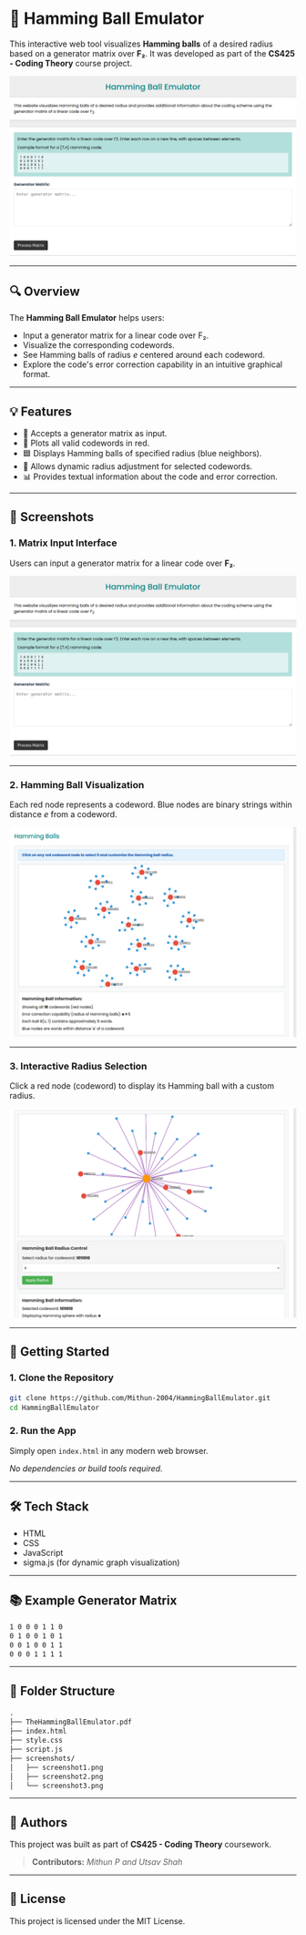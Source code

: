 
# 📘 Hamming Ball Emulator

This interactive web tool visualizes **Hamming balls** of a desired radius based on a generator matrix over **F₂**. It was developed as part of the **CS425 - Coding Theory** course project.

![Input UI](screenshots/screenshot1.png)

---

## 🔍 Overview

The **Hamming Ball Emulator** helps users:

- Input a generator matrix for a linear code over F₂.
- Visualize the corresponding codewords.
- See Hamming balls of radius *e* centered around each codeword.
- Explore the code's error correction capability in an intuitive graphical format.

---

## 💡 Features

- 🧮 Accepts a generator matrix as input.
- 🎯 Plots all valid codewords in red.
- 🟦 Displays Hamming balls of specified radius (blue neighbors).
- 🔧 Allows dynamic radius adjustment for selected codewords.
- 📊 Provides textual information about the code and error correction.

---

## 📸 Screenshots

### 1. Matrix Input Interface

Users can input a generator matrix for a linear code over **F₂**.

![Matrix Input](screenshots/screenshot1.png)

---

### 2. Hamming Ball Visualization

Each red node represents a codeword. Blue nodes are binary strings within distance *e* from a codeword.

![Hamming Balls](screenshots/screenshot2.png)

---

### 3. Interactive Radius Selection

Click a red node (codeword) to display its Hamming ball with a custom radius.

![Radius Selection](screenshots/screenshot3.png)

---

## 🚀 Getting Started

### 1. Clone the Repository

```bash
git clone https://github.com/Mithun-2004/HammingBallEmulator.git
cd HammingBallEmulator
```

### 2. Run the App

Simply open `index.html` in any modern web browser.

_No dependencies or build tools required._

---

## 🛠 Tech Stack

- HTML
- CSS
- JavaScript
- sigma.js (for dynamic graph visualization)

---

## 📚 Example Generator Matrix

```
1 0 0 0 1 1 0
0 1 0 0 1 0 1
0 0 1 0 0 1 1
0 0 0 1 1 1 1
```

---

## 📎 Folder Structure

```
.
├── TheHammingBallEmulator.pdf
├── index.html
├── style.css
├── script.js
├── screenshots/
│   ├── screenshot1.png
│   ├── screenshot2.png
│   └── screenshot3.png
```

---

## 👥 Authors

This project was built as part of **CS425 - Coding Theory** coursework.

> **Contributors:** *Mithun P and Utsav Shah*

---

## 📄 License

This project is licensed under the MIT License.
